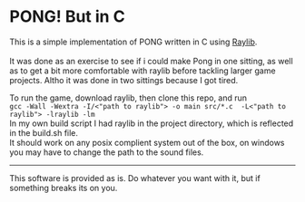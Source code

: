 # PONG! But in C
This is a simple implementation of PONG written in C using [Raylib](https://www.raylib.com/).
<br><br>
It was done as an exercise to see if i could make Pong in one sitting, as well as to get a bit more comfortable with raylib before tackling larger game projects. Altho it was done in two sittings because I got tired.
<br>

To run the game, download raylib, then clone this repo, and run
<br>
```gcc -Wall -Wextra -I/<"path to raylib"> -o main src/*.c  -L<"path to raylib"> -lraylib -lm```<br>
In my own build script I had raylib in the project directory, which is reflected in the build.sh file. 
<br>
It should work on any posix complient system out of the box, on windows you may have to change the path to the sound files.
<hr>
This software is provided as is. Do whatever you want with it, but if something breaks its on you.